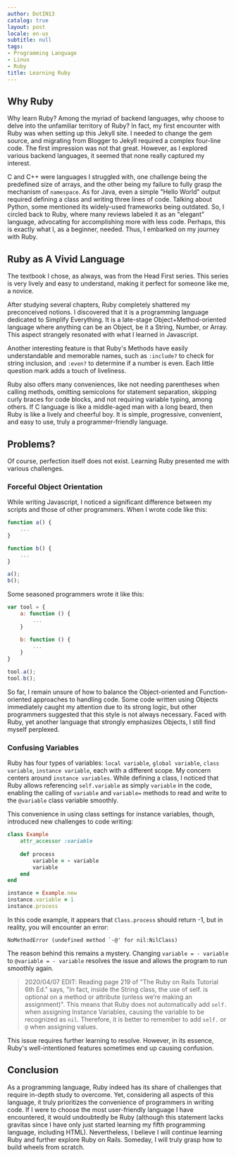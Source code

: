 ```yaml
---
author: DotIN13
catalog: true
layout: post
locale: en-us
subtitle: null
tags:
- Programming Language
- Linux
- Ruby
title: Learning Ruby
---
```


## Why Ruby

Why learn Ruby? Among the myriad of backend languages, why choose to delve into the unfamiliar territory of Ruby? In fact, my first encounter with Ruby was when setting up this Jekyll site. I needed to change the gem source, and migrating from Blogger to Jekyll required a complex four-line code. The first impression was not that great. However, as I explored various backend languages, it seemed that none really captured my interest.

C and C++ were languages I struggled with, one challenge being the predefined size of arrays, and the other being my failure to fully grasp the mechanism of `namespace`. As for Java, even a simple "Hello World" output required defining a class and writing three lines of code. Talking about Python, some mentioned its widely-used frameworks being outdated. So, I circled back to Ruby, where many reviews labeled it as an "elegant" language, advocating for accomplishing more with less code. Perhaps, this is exactly what I, as a beginner, needed. Thus, I embarked on my journey with Ruby.

## Ruby as A Vivid Language

The textbook I chose, as always, was from the Head First series. This series is very lively and easy to understand, making it perfect for someone like me, a novice.

After studying several chapters, Ruby completely shattered my preconceived notions. I discovered that it is a programming language dedicated to Simplify Everything. It is a late-stage Object+Method-oriented language where anything can be an Object, be it a String, Number, or Array. This aspect strangely resonated with what I learned in Javascript.

Another interesting feature is that Ruby's Methods have easily understandable and memorable names, such as `:include?` to check for string inclusion, and `:even?` to determine if a number is even. Each little question mark adds a touch of liveliness.

Ruby also offers many conveniences, like not needing parentheses when calling methods, omitting semicolons for statement separation, skipping curly braces for code blocks, and not requiring variable typing, among others. If C language is like a middle-aged man with a long beard, then Ruby is like a lively and cheerful boy. It is simple, progressive, convenient, and easy to use, truly a programmer-friendly language.

## Problems?

Of course, perfection itself does not exist. Learning Ruby presented me with various challenges.

### Forceful Object Orientation

While writing Javascript, I noticed a significant difference between my scripts and those of other programmers. When I wrote code like this:

```javascript
function a() {
    ...
}

function b() {
    ...
}

a();
b();
```

Some seasoned programmers wrote it like this:

```javascript
var tool = {
    a: function () {
        ...
    }

    b: function () {
        ...
    }
}

tool.a();
tool.b();
```
So far, I remain unsure of how to balance the Object-oriented and Function-oriented approaches to handling code. Some code written using Objects immediately caught my attention due to its strong logic, but other programmers suggested that this style is not always necessary. Faced with Ruby, yet another language that strongly emphasizes Objects, I still find myself perplexed.

### Confusing Variables

Ruby has four types of variables: `local variable`, `global variable`, `class variable`, `instance variable`, each with a different scope. My concern centers around `instance variables`. While defining a class, I noticed that Ruby allows referencing `self.variable` as simply `variable` in the code, enabling the calling of `variable` and `variable=` methods to read and write to the `@variable` class variable smoothly.

This convenience in using class settings for instance variables, though, introduced new challenges to code writing:

```ruby
class Example
    attr_accessor :variable
    
    def process
        variable = - variable
        variable
    end
end

instance = Example.new
instance.variable = 1
instance.process
```

In this code example, it appears that `Class.process` should return -1, but in reality, you will encounter an error:

```
NoMethodError (undefined method `-@' for nil:NilClass)
```

The reason behind this remains a mystery. Changing `variable = - variable` to `@variable = - variable` resolves the issue and allows the program to run smoothly again.

> 2020/04/07 EDIT: Reading page 219 of "The Ruby on Rails Tutorial 6th Ed." says, "In fact, inside the String class, the use of self. is optional on a method or attribute (unless we’re making an assignment)". This means that Ruby does not automatically add `self.` when assigning Instance Variables, causing the variable to be recognized as `nil`. Therefore, it is better to remember to add `self.` or `@` when assigning values.

This issue requires further learning to resolve. However, in its essence, Ruby's well-intentioned features sometimes end up causing confusion.

## Conclusion

As a programming language, Ruby indeed has its share of challenges that require in-depth study to overcome. Yet, considering all aspects of this language, it truly prioritizes the convenience of programmers in writing code. If I were to choose the most user-friendly language I have encountered, it would undoubtedly be Ruby (although this statement lacks gravitas since I have only just started learning my fifth programming language, including HTML). Nevertheless, I believe I will continue learning Ruby and further explore Ruby on Rails. Someday, I will truly grasp how to build wheels from scratch.
